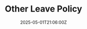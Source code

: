 ---
title: Other Leave Policy
linkTitle: Other Leave Policy
date: '2025-05-01T21:06:00Z'
weight: 1
description: No content
draft: false
ref: other-leave-policy
---